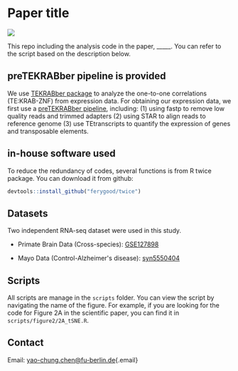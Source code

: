 # Paper title

![](https://img.shields.io/badge/r-%23276DC3.svg?style=plastic&logo=r&logoColor=white)

This repo including the analysis code in the paper, \_\_\_\_\_. You can refer to the script based on the description below.

## preTEKRABber pipeline is provided

We use [TEKRABber package](https://bioconductor.org/packages/release/bioc/html/TEKRABber.html) to analyze the one-to-one correlations (TE:KRAB-ZNF) from expression data. For obtaining our expression data, we first use a [preTEKRABber pipeline](https://github.com/ferygood/preTEKRABber_pipe), including: (1) using fastp to remove low quality reads and trimmed adapters (2) using STAR to align reads to reference genome (3) use TEtranscripts to quantify the expression of genes and transposable elements.

## in-house software used

To reduce the redundancy of codes, several functions is from R twice package. You can download it from github:

``` r
devtools::install_github("ferygood/twice")
```

## Datasets

Two independent RNA-seq dataset were used in this study.

-   Primate Brain Data (Cross-species): [GSE127898](https://www.ncbi.nlm.nih.gov/geo/query/acc.cgi?acc=GSE127898)

-   Mayo Data (Control-Alzheimer's disease): [syn5550404](https://www.synapse.org/#!Synapse:syn5550404)

## Scripts

All scripts are manage in the `scripts` folder. You can view the script by navigating the name of the figure. For example, if you are looking for the code for Figure 2A in the scientific paper, you can find it in `scripts/figure2/2A_tSNE.R`.

## Contact

Email: [yao-chung.chen\@fu-berlin.de](mailto:yao-chung.chen@fu-berlin.de){.email}
